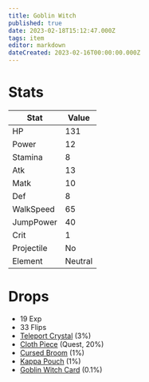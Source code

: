 ```yaml
---
title: Goblin Witch
published: true
date: 2023-02-18T15:12:47.000Z
tags: item
editor: markdown
dateCreated: 2023-02-16T00:00:00.000Z
---
```


# Stats
|Stat|Value|
|-|-|
|HP|131|
|Power|12|
|Stamina|8|
|Atk|13|
|Matk|10|
|Def|8|
|WalkSpeed|65|
|JumpPower|40|
|Crit|1|
|Projectile|No|
|Element|Neutral|

# Drops
 * 19 Exp
 * 33 Flips
 * [Teleport Crystal](items/teleport-crystal.md) (3%)
 * [Cloth Piece](items/cloth-piece.md) (Quest, 20%)
 * [Cursed Broom](items/cursed-broom.md) (1%)
 * [Kappa Pouch](items/kappa-pouch.md) (1%)
 * [Goblin Witch Card](items/goblin-witch-card.md) (0.1%)
